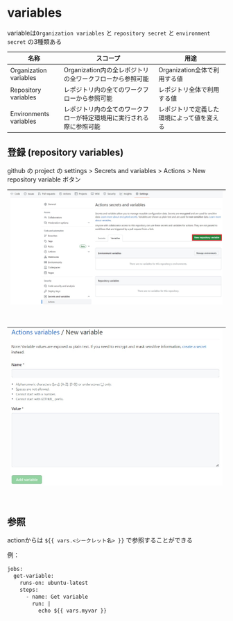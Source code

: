 # variables

variableは`Organization variables` と `repository secret` と `environment secret` の3種類ある  

|  名称  |  スコープ  |  用途  |
| ---- | ---- | ---- |
|  Organization variables  |  Organization内の全レポジトリの全ワークフローから参照可能  |  Organization全体で利用する値  |
|  Repository variables  |  レポジトリ内の全てのワークフローから参照可能  |  レポジトリ全体で利用する値  |
|  Environments variables  |  レポジトリ内の全てのワークフローが特定環境用に実行される際に参照可能  |  レポジトリで定義した環境によって値を変える  |

## 登録 (repository variables)
github の project の settings > Secrets and variables > Actions > New repository variable ボタン

| ![setting](../image/variable_1.jpg)|
|:--|
<br/>

| ![New repository secret](../image/variable_2.jpg)|
|:--|
<br/>

## 参照
actionからは `${{ vars.<シークレット名> }}` で参照することができる  

例：
```
jobs:
  get-variable:
    runs-on: ubuntu-latest
    steps:
      - name: Get variable
        run: |
          echo ${{ vars.myvar }}
```
